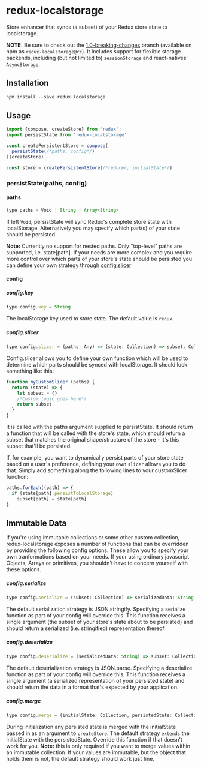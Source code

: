 redux-localstorage
==================

Store enhancer that syncs (a subset) of your Redux store state to localstorage.

**NOTE:** Be sure to check out the [1.0-breaking-changes](https://github.com/elgerlambert/redux-localstorage/tree/1.0-breaking-changes) branch (available on npm as `redux-localstorage@rc`). It includes support for flexible storage backends, including (but not limited to) `sessionStorage` and react-natives' `AsyncStorage`.

## Installation
```js
npm install --save redux-localstorage
```

## Usage
```js
import {compose, createStore} from 'redux';
import persistState from 'redux-localstorage'

const createPersistentStore = compose(
  persistState(/*paths, config*/)
)(createStore)

const store = createPersistentStore(/*reducer, initialState*/)
```

### persistState(paths, config)
#### paths
```js
type paths = Void | String | Array<String>
```
If left `Void`, persistState will sync Redux's complete store state with localStorage. Alternatively you may specify which part(s) of your state should be persisted.

**Note:** Currently no support for nested paths. Only "top-level" paths are supported, i.e. state[path]. If your needs are more complex and you require more control over
which parts of your store's state should be persisted you can define your own strategy through [config.slicer](#configslicer)

#### config
##### config.key
```js
type config.key = String
```
The localStorage key used to store state. The default value is `redux`.

##### config.slicer
```js
type config.slicer = (paths: Any) => (state: Collection) => subset: Collection
```
Config.slicer allows you to define your own function which will be used to determine which parts should be synced with localStorage. It should look something like this:
```js
function myCustomSlicer (paths) {
  return (state) => {
    let subset = {}
    /*Custom logic goes here*/
    return subset
  }
}
```
It is called with the paths argument supplied to persistState. It should return a function that will be called with the store's state, which should return a subset that matches the original shape/structure of the store - it's this subset that'll be persisted.

If, for example, you want to dynamically persist parts of your store state based on a user's preference, defining your own `slicer` allows you to do that. Simply add something along the following lines to your customSlicer function:

```js
paths.forEach((path) => {
  if (state[path].persistToLocalStorage)
    subset[path] = state[path]
}
```

## Immutable Data
If you're using immutable collections or some other custom collection, redux-localstorage exposes a number of functions that can be overridden by providing the following config options. These allow you to specify your own tranformations based on your needs. If your using ordinary javascript Objects, Arrays or primitives, you shouldn't have to concern yourself with these options.

##### config.serialize
```js
type config.serialize = (subset: Collection) => serializedData: String
```
The default serialization strategy is JSON.stringify. Specifying a serialize function as part of your config will override this.
This function receives a single argument (the subset of your store's state about to be persisted) and should return a serialized (i.e. stringified) representation thereof. 

##### config.deserialize
```js
type config.deserialize = (serializedData: String) => subset: Collection
```
The default deserialization strategy is JSON.parse. Specifying a deserialize function as part of your config will override this.
This function receives a single argument (a serialized representation of your persisted state) and should return the data in a format that's expected by your application.

##### config.merge
```js
type config.merge = (initialState: Collection, persistedState: Collection) => finalInitialState: Collection
```
During initialization any persisted state is merged with the initialState passed in as an argument to `createStore`.
The default strategy `extends` the initialState with the persistedState. Override this function if that doesn't work for you. **Note:** this is only required if you want to merge values within an immutable collection. If your values are immutable, but the object that holds them is not, the default strategy should work just fine.
